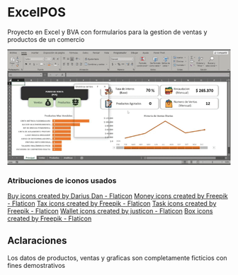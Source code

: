 # ExcelPOS

Proyecto en Excel y BVA con formularios para la gestion de ventas y productos de un comercio

![Record Demo](assets/demo.gif)

### Atribuciones de iconos usados
<a href="https://www.flaticon.com/free-icons/buy" title="buy icons">Buy icons created by Darius Dan - Flaticon</a>
<a href="https://www.flaticon.com/free-icons/money" title="money icons">Money icons created by Freepik - Flaticon</a>
<a href="https://www.flaticon.com/free-icons/tax" title="tax icons">Tax icons created by Freepik - Flaticon</a>
<a href="https://www.flaticon.com/free-icons/task" title="task icons">Task icons created by Freepik - Flaticon</a>
<a href="https://www.flaticon.com/free-icons/wallet" title="wallet icons">Wallet icons created by justicon - Flaticon</a>
<a href="https://www.flaticon.com/free-icons/box" title="box icons">Box icons created by Freepik - Flaticon</a>

## Aclaraciones
Los datos de productos, ventas y graficas son completamente ficticios con fines demostrativos